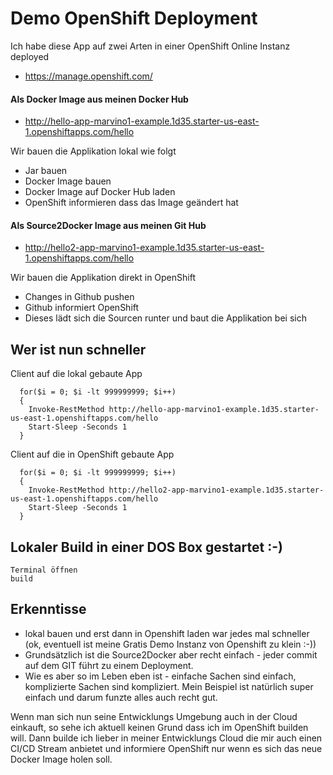 # Demo OpenShift Deployment

Ich habe diese App auf zwei Arten in einer OpenShift Online Instanz deployed
* https://manage.openshift.com/ 

#### Als Docker Image aus meinen Docker Hub
* http://hello-app-marvino1-example.1d35.starter-us-east-1.openshiftapps.com/hello

Wir bauen die Applikation lokal wie folgt
* Jar bauen
* Docker Image bauen
* Docker Image auf Docker Hub laden
* OpenShift informieren dass das Image geändert hat


#### Als Source2Docker Image aus meinen Git Hub
* http://hello2-app-marvino1-example.1d35.starter-us-east-1.openshiftapps.com/hello

Wir bauen die Applikation direkt in OpenShift

* Changes in Github pushen
* Github informiert OpenShift
* Dieses lädt sich die Sourcen runter und baut die Applikation bei sich


## Wer ist nun schneller 

Client auf die lokal gebaute App
```
  for($i = 0; $i -lt 999999999; $i++)
  {
    Invoke-RestMethod http://hello-app-marvino1-example.1d35.starter-us-east-1.openshiftapps.com/hello
    Start-Sleep -Seconds 1
  }
```

Client auf die in OpenShift gebaute App
```
  for($i = 0; $i -lt 999999999; $i++)
  {
    Invoke-RestMethod http://hello2-app-marvino1-example.1d35.starter-us-east-1.openshiftapps.com/hello
    Start-Sleep -Seconds 1
  }
```

## Lokaler Build in einer DOS Box gestartet :-)
```
Terminal öffnen 
build 
```

## Erkenntisse
* lokal bauen und erst dann in Openshift laden war jedes mal schneller (ok, eventuell ist meine Gratis Demo Instanz von Openshift zu klein :-))
* Grundsätzlich ist die Source2Docker aber recht einfach - jeder commit auf dem GIT führt zu einem Deployment. 
* Wie es aber so im Leben eben ist - einfache Sachen sind einfach, komplizierte Sachen sind kompliziert. Mein Beispiel ist natürlich super einfach und darum funzte alles auch recht gut.

Wenn man sich nun seine Entwicklungs Umgebung auch in der Cloud einkauft, so sehe ich aktuell keinen Grund dass ich im OpenShift builden will. Dann builde ich lieber in meiner Entwicklungs Cloud die mir auch einen CI/CD Stream anbietet und informiere OpenShift nur wenn es sich das neue Docker Image holen soll. 




